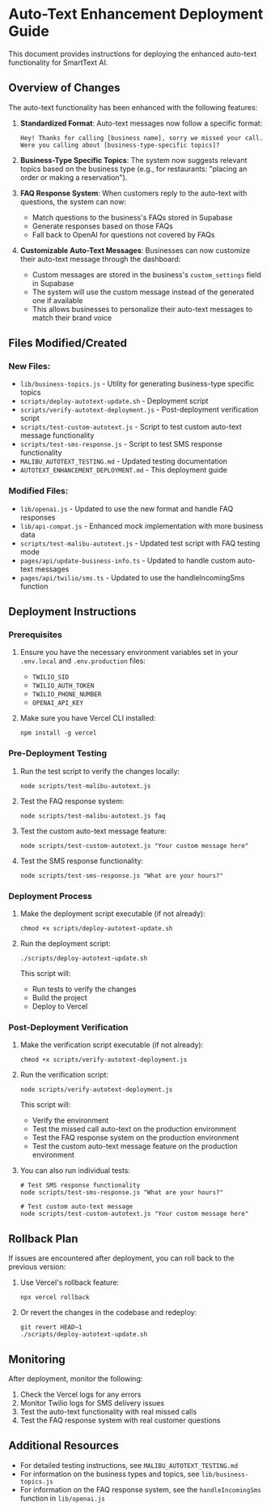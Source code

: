 # Auto-Text Enhancement Deployment Guide

This document provides instructions for deploying the enhanced auto-text functionality for SmartText AI.

## Overview of Changes

The auto-text functionality has been enhanced with the following features:

1. **Standardized Format**: Auto-text messages now follow a specific format:
   ```
   Hey! Thanks for calling [business name], sorry we missed your call. Were you calling about [business-type-specific topics]?
   ```

2. **Business-Type Specific Topics**: The system now suggests relevant topics based on the business type (e.g., for restaurants: "placing an order or making a reservation").

3. **FAQ Response System**: When customers reply to the auto-text with questions, the system can now:
   - Match questions to the business's FAQs stored in Supabase
   - Generate responses based on those FAQs
   - Fall back to OpenAI for questions not covered by FAQs

4. **Customizable Auto-Text Messages**: Businesses can now customize their auto-text message through the dashboard:
   - Custom messages are stored in the business's `custom_settings` field in Supabase
   - The system will use the custom message instead of the generated one if available
   - This allows businesses to personalize their auto-text messages to match their brand voice

## Files Modified/Created

### New Files:
- `lib/business-topics.js` - Utility for generating business-type specific topics
- `scripts/deploy-autotext-update.sh` - Deployment script
- `scripts/verify-autotext-deployment.js` - Post-deployment verification script
- `scripts/test-custom-autotext.js` - Script to test custom auto-text message functionality
- `scripts/test-sms-response.js` - Script to test SMS response functionality
- `MALIBU_AUTOTEXT_TESTING.md` - Updated testing documentation
- `AUTOTEXT_ENHANCEMENT_DEPLOYMENT.md` - This deployment guide

### Modified Files:
- `lib/openai.js` - Updated to use the new format and handle FAQ responses
- `lib/api-compat.js` - Enhanced mock implementation with more business data
- `scripts/test-malibu-autotext.js` - Updated test script with FAQ testing mode
- `pages/api/update-business-info.ts` - Updated to handle custom auto-text messages
- `pages/api/twilio/sms.ts` - Updated to use the handleIncomingSms function

## Deployment Instructions

### Prerequisites

1. Ensure you have the necessary environment variables set in your `.env.local` and `.env.production` files:
   - `TWILIO_SID`
   - `TWILIO_AUTH_TOKEN`
   - `TWILIO_PHONE_NUMBER`
   - `OPENAI_API_KEY`

2. Make sure you have Vercel CLI installed:
   ```
   npm install -g vercel
   ```

### Pre-Deployment Testing

1. Run the test script to verify the changes locally:
   ```
   node scripts/test-malibu-autotext.js
   ```

2. Test the FAQ response system:
   ```
   node scripts/test-malibu-autotext.js faq
   ```

3. Test the custom auto-text message feature:
   ```
   node scripts/test-custom-autotext.js "Your custom message here"
   ```

4. Test the SMS response functionality:
   ```
   node scripts/test-sms-response.js "What are your hours?"
   ```

### Deployment Process

1. Make the deployment script executable (if not already):
   ```
   chmod +x scripts/deploy-autotext-update.sh
   ```

2. Run the deployment script:
   ```
   ./scripts/deploy-autotext-update.sh
   ```

   This script will:
   - Run tests to verify the changes
   - Build the project
   - Deploy to Vercel

### Post-Deployment Verification

1. Make the verification script executable (if not already):
   ```
   chmod +x scripts/verify-autotext-deployment.js
   ```

2. Run the verification script:
   ```
   node scripts/verify-autotext-deployment.js
   ```

   This script will:
   - Verify the environment
   - Test the missed call auto-text on the production environment
   - Test the FAQ response system on the production environment
   - Test the custom auto-text message feature on the production environment

3. You can also run individual tests:
   ```
   # Test SMS response functionality
   node scripts/test-sms-response.js "What are your hours?"
   
   # Test custom auto-text message
   node scripts/test-custom-autotext.js "Your custom message here"
   ```

## Rollback Plan

If issues are encountered after deployment, you can roll back to the previous version:

1. Use Vercel's rollback feature:
   ```
   npx vercel rollback
   ```

2. Or revert the changes in the codebase and redeploy:
   ```
   git revert HEAD~1
   ./scripts/deploy-autotext-update.sh
   ```

## Monitoring

After deployment, monitor the following:

1. Check the Vercel logs for any errors
2. Monitor Twilio logs for SMS delivery issues
3. Test the auto-text functionality with real missed calls
4. Test the FAQ response system with real customer questions

## Additional Resources

- For detailed testing instructions, see `MALIBU_AUTOTEXT_TESTING.md`
- For information on the business types and topics, see `lib/business-topics.js`
- For information on the FAQ response system, see the `handleIncomingSms` function in `lib/openai.js`
